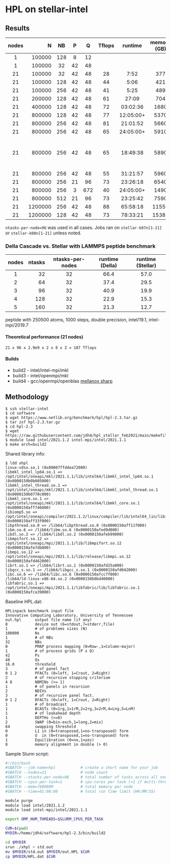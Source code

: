 # HPL on stellar-intel

## Results

| nodes | N      | NB | P  | Q   | Tflops  | runtime | memory (GB) | notes |
|:-----:| ------:|:--:|:--:|:---:|:-------:|:-------:|:-----------:| ----- |
|   1   | 100000 |128 | 8  | 12  |   |   |         | |
|   1   | 100000 |32  |42  | 48  |   |   |         | 19.1 intel instead of oneapi|
|   21  | 100000 |32  |42  | 48  | 28  |  7:52 | 377        | |
|   21  | 100000 |128 |42  | 48  | 44  |  5:06 | 421        | |
|   21  | 100000 |256 |42  | 48  | 41  |  5:25 | 489 | |
|   21  | 200000 |128 |42  | 48  | 61  | 27:09 | 704 |  |
|   21  | 400000 |128 |42  | 48  | 72  | 03:02:36 | 1680|  |
|   21  | 800000 |128 |42  | 48  | 77  | 12:05:00+ | 5370|  |
|   21  | 800000 |256 |42  | 48  | 81  | 21:01:52 | 5660 |  |
|   21  | 800000 |256 |42  | 48  | 65 | 24:05:00+ | 5910 | intel/openmpi/mkl |
|   21  | 800000 |256 |42  | 48  | 65 | 18:49:38 | 5890 | intel/openmpi/mkl HCOLL_ENABLE_SHARP=1; stellar-i01n[1-4],stellar-i02n[3-10],stellar-k08n[10-18]
|   21  | 800000 |256 |42  | 48  | 55 | 31:21:57 |  5960 | gcc/openmpi/openblas |
|   21  | 800000 |256 |21  | 96  | 73  | 23:26:18 | 6540 |  |
|   21  | 800000 |256 |3   |672  | 40  | 24:05:00+ | 1490 |  |
|   21  | 800000 |512 |21  | 96  | 73  | 23:25:42 | 7590 |  |
|   21  | 1200000|256 |42  | 48  | 88  | 65:58:18 | 11550 |  |
|   21  | 1200000|128 |42  | 48  | 73  | 78:33:21 | 15380 |  |

`ntasks-per-node=96` was used in all cases. Jobs ran on `stellar-k07n[1-21]` or `stellar-k08n[1-21]` unless noted.

### Della Cascade vs. Stellar with LAMMPS peptide benchmark

| nodes | ntasks | ntasks-per-nodes | runtime (Della) | runtime (Stellar) |
|:-----:| ------:|:--:|:--:|:---:|
| 1     | 32             | 32 | 66.4            | 57.0 |
| 2     | 64             | 32 | 37.4            | 29.5 |
| 3     | 96             | 32 | 40.9            | 19.9 |
| 4     | 128            | 32 | 22.9            | 15.3 |
| 5     | 160            | 32 | 21.3            | 12.7 |

peptide with 250500 atoms, 1000 steps, double precision, intel/19.1, intel-mpi/2019.7


#### Theoretical performance (21 nodes)

```
21 x 96 x 2.9e9 x 2 x 8 x 2 = 187 Tflops
```

#### Builds

+ build2 - intel/intel-mpi/mkl  
+ build3 - intel/openmpi/mkl  
+ build4 - gcc/openmpi/openblas  [mellanox sharp](https://docs.mellanox.com/m/view-rendered-page.action?abstractPageId=12007576)

## Methodology

```
$ ssh stellar-intel
$ cd software
$ wget https://www.netlib.org/benchmark/hpl/hpl-2.3.tar.gz
$ tar zxf hpl-2.3.tar.gz
$ cd hpl-2.3
$ wget https://raw.githubusercontent.com/jdh4/hpl_stellar_feb2021/main/makefiles/Makefile.build2
$ module load intel/2021.1.2 intel-mpi/intel/2021.1.1
$ make arch=build2
```

Shared library info:

```
$ ldd xhpl 
linux-vdso.so.1 (0x00007ffddea72000)
libmkl_intel_lp64.so.1 => /opt/intel/oneapi/mkl/2021.1.1/lib/intel64/libmkl_intel_lp64.so.1 (0x0000150b0b005000)
libmkl_intel_thread.so.1 => /opt/intel/oneapi/mkl/2021.1.1/lib/intel64/libmkl_intel_thread.so.1 (0x0000150b0770c000)
libmkl_core.so.1 => /opt/intel/oneapi/mkl/2021.1.1/lib/intel64/libmkl_core.so.1 (0x0000150aff746000)
libiomp5.so => /opt/intel/oneapi/compiler/2021.1.2/linux/compiler/lib/intel64_lin/libiomp5.so (0x0000150aff33f000)
libpthread.so.0 => /lib64/libpthread.so.0 (0x0000150aff11f000)
libm.so.6 => /lib64/libm.so.6 (0x0000150afed9d000)
libdl.so.2 => /lib64/libdl.so.2 (0x0000150afeb99000)
libmpifort.so.12 => /opt/intel/oneapi/mpi/2021.1.1/lib/libmpifort.so.12 (0x0000150afe7db000)
libmpi.so.12 => /opt/intel/oneapi/mpi/2021.1.1/lib/release/libmpi.so.12 (0x0000150afd462000)
librt.so.1 => /lib64/librt.so.1 (0x0000150afd25a000)
libgcc_s.so.1 => /lib64/libgcc_s.so.1 (0x0000150afd042000)
libc.so.6 => /lib64/libc.so.6 (0x0000150afcc7f000)
/lib64/ld-linux-x86-64.so.2 (0x0000150b0bd40000)
libfabric.so.1 => /opt/intel/oneapi/mpi/2021.1.1/libfabric/lib/libfabric.so.1 (0x0000150afca39000)
```

Baseline HPL.dat:

```
HPLinpack benchmark input file
Innovative Computing Laboratory, University of Tennessee
out.hpl      output file name (if any)
8            device out (6=stdout,7=stderr,file)
1            # of problems sizes (N)
100000       Ns
1            # of NBs
32           NBs
0            PMAP process mapping (0=Row-,1=Column-major)
1            # of process grids (P x Q)
42           Ps
48           Qs
16.0         threshold
3            # of panel fact
0 1 2        PFACTs (0=left, 1=Crout, 2=Right)
2            # of recursive stopping criterium
4 8          NBMINs (>= 1)
1            # of panels in recursion
2            NDIVs
3            # of recursive panel fact.
0 1 2        RFACTs (0=left, 1=Crout, 2=Right)
1            # of broadcast
1            BCASTs (0=1rg,1=1rM,2=2rg,3=2rM,4=Lng,5=LnM)
1            # of lookahead depth
1            DEPTHs (>=0)
2            SWAP (0=bin-exch,1=long,2=mix)
64           swapping threshold
0            L1 in (0=transposed,1=no-transposed) form
0            U  in (0=transposed,1=no-transposed) form
1            Equilibration (0=no,1=yes)
8            memory alignment in double (> 0)
```


Sample Slurm script:

```bash
#!/bin/bash
#SBATCH --job-name=hpl           # create a short name for your job
#SBATCH --nodes=21               # node count
#SBATCH --ntasks-per-node=96     # total number of tasks across all nodes
#SBATCH --cpus-per-task=1        # cpu-cores per task (>1 if multi-threaded tasks)
#SBATCH --mem=768000M            # total memory per node
#SBATCH --time=01:00:00          # total run time limit (HH:MM:SS)

module purge
module load intel/2021.1.2
module load intel-mpi/intel/2021.1.1

export OMP_NUM_THREADS=$SLURM_CPUS_PER_TASK

CUR=$(pwd)
MYDIR=/home/jdh4/software/hpl-2.3/bin/build2

cd $MYDIR
srun ./xhpl > std.out
mv $MYDIR/std.out $MYDIR/out.HPL $CUR
cp $MYDIR/HPL.dat $CUR
```

